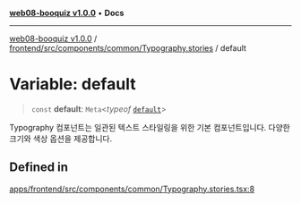[**web08-booquiz v1.0.0**](../../../../../../README.md) • **Docs**

***

[web08-booquiz v1.0.0](../../../../../../modules.md) / [frontend/src/components/common/Typography.stories](../README.md) / default

# Variable: default

> `const` **default**: `Meta`\<*typeof* [`default`](../../Typogrpahy/functions/default.md)\>

Typography 컴포넌트는 일관된 텍스트 스타일링을 위한 기본 컴포넌트입니다.
다양한 크기와 색상 옵션을 제공합니다.

## Defined in

[apps/frontend/src/components/common/Typography.stories.tsx:8](https://github.com/boostcampwm-2024/web08-BooQuiz/blob/7e828c98e22bdcb5cd4d46c7c476fd54ffa246ae/apps/frontend/src/components/common/Typography.stories.tsx#L8)
